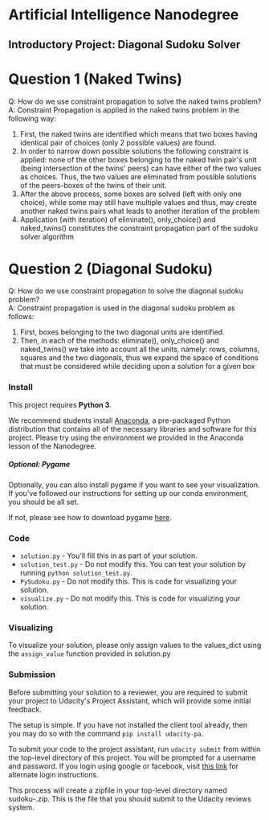 # Artificial Intelligence Nanodegree
## Introductory Project: Diagonal Sudoku Solver

# Question 1 (Naked Twins)
Q: How do we use constraint propagation to solve the naked twins problem?  
A: Constraint Propagation is applied in the naked twins problem in the following way:
1. First, the naked twins are identified which means that two boxes having identical pair of choices (only 2 possible values) are found.
2. In order to narrow down possible solutions the following constraint is applied: none of the other boxes belonging to the naked twin pair's unit (being intersection of the twins' peers) can have either of the two values as choices. Thus, the two values are eliminated from possible solutions of the peers-boxes of the twins of their unit. 
3. After the above process, some boxes are solved (left with only one choice), while some may still have multiple values and thus, may create another naked twins pairs what leads to another iteration of the problem
4. Application (with iteration) of eliminate(), only_choice() and naked_twins() constitutes the constraint propagation part of the sudoku solver algorithm 

# Question 2 (Diagonal Sudoku)
Q: How do we use constraint propagation to solve the diagonal sudoku problem?  
A: Constraint propagation is used in the diagonal sudoku problem as follows:
1. First, boxes belonging to the two diagonal units are identified. 
2. Then, in each of the methods: eliminate(), only_choice() and naked_twins() we take into account all the units, namely: rows, columns, squares and the two diagonals, thus we expand the space of conditions that must be considered while deciding upon a solution for a given box


### Install

This project requires **Python 3**.

We recommend students install [Anaconda](https://www.continuum.io/downloads), a pre-packaged Python distribution that contains all of the necessary libraries and software for this project. 
Please try using the environment we provided in the Anaconda lesson of the Nanodegree.

##### Optional: Pygame

Optionally, you can also install pygame if you want to see your visualization. If you've followed our instructions for setting up our conda environment, you should be all set.

If not, please see how to download pygame [here](http://www.pygame.org/download.shtml).

### Code

* `solution.py` - You'll fill this in as part of your solution.
* `solution_test.py` - Do not modify this. You can test your solution by running `python solution_test.py`.
* `PySudoku.py` - Do not modify this. This is code for visualizing your solution.
* `visualize.py` - Do not modify this. This is code for visualizing your solution.

### Visualizing

To visualize your solution, please only assign values to the values_dict using the `assign_value` function provided in solution.py

### Submission
Before submitting your solution to a reviewer, you are required to submit your project to Udacity's Project Assistant, which will provide some initial feedback.  

The setup is simple.  If you have not installed the client tool already, then you may do so with the command `pip install udacity-pa`.  

To submit your code to the project assistant, run `udacity submit` from within the top-level directory of this project.  You will be prompted for a username and password.  If you login using google or facebook, visit [this link](https://project-assistant.udacity.com/auth_tokens/jwt_login) for alternate login instructions.

This process will create a zipfile in your top-level directory named sudoku-<id>.zip.  This is the file that you should submit to the Udacity reviews system.

